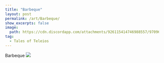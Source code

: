 ```yaml
---
title: "Barbeque"
layout: post
permalink: /art/Barbeque/
show_excerpts: false
image:
  path: https://cdn.discordapp.com/attachments/926115414746988557/970962758755553280/ag3xflt.jpg
tag:
  - Tales of Teleios
---
```

Barbeque
![](https://cdn.discordapp.com/attachments/926115414746988557/970962758755553280/ag3xflt.jpg)